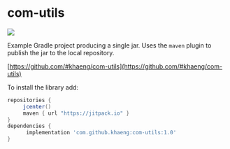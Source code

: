 # com-utils

[![](https://github.com/khaeng/com-utils/releases/tag/1.0?label=Release)](https://github.com/#khaeng/com-utils)

Example Gradle project producing a single jar. Uses the `maven` plugin to publish the jar to the local repository.

[https://github.com/#khaeng/com-utils](https://github.com/#khaeng/com-utils)

To install the library add: 
 
   ```gradle
   repositories { 
        jcenter()
        maven { url "https://jitpack.io" }
   }
   dependencies {
         implementation 'com.github.khaeng:com-utils:1.0'
   }
   ```  

